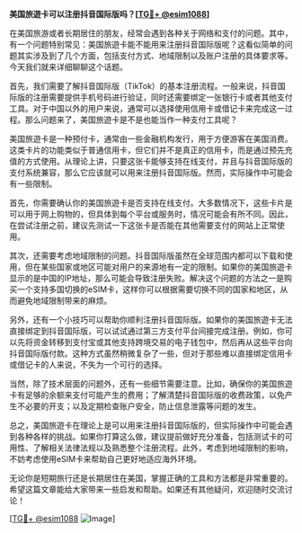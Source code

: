 **美国旅遊卡可以注册抖音国际版吗？[[TG💪+ @esim1088](https://t.me/s/esim1088)]**

在美国旅游或者长期居住的朋友，经常会遇到各种关于网络和支付的问题。其中，有一个问题特别常见：美国旅遊卡能不能用来注册抖音国际版呢？这看似简单的问题其实涉及到了几个方面，包括支付方式、地域限制以及账户注册的具体要求等。今天我们就来详细聊聊这个话题。

首先，我们需要了解抖音国际版（TikTok）的基本注册流程。一般来说，抖音国际版的注册需要提供手机号码进行验证，同时还需要绑定一张银行卡或者其他支付工具。对于中国以外的用户来说，通常可以选择使用信用卡或借记卡来完成这一过程。那么问题来了，美国旅遊卡是不是也能当作一种支付工具呢？

美国旅遊卡是一种预付卡，通常由一些金融机构发行，用于方便游客在美国消费。这类卡片的功能类似于普通信用卡，但它们并不是真正的信用卡，而是通过预先充值的方式使用。从理论上讲，只要这张卡能够支持在线支付，并且与抖音国际版的支付系统兼容，那么它应该就可以用来注册抖音国际版。然而，实际操作中可能会有一些限制。

首先，你需要确认你的美国旅遊卡是否支持在线支付。大多数情况下，这些卡片是可以用于网上购物的，但具体到每个平台或服务时，情况可能会有所不同。因此，在尝试注册之前，建议先测试一下这张卡是否能在其他需要支付的网站上正常使用。

其次，还需要考虑地域限制的问题。抖音国际版虽然在全球范围内都可以下载和使用，但在某些国家或地区可能对用户的来源地有一定的限制。如果你的美国旅遊卡显示的是中国的IP地址，那么可能会导致注册失败。解决这个问题的方法之一是购买一个支持多国切换的eSIM卡，这样你可以根据需要切换不同的国家和地区，从而避免地域限制带来的麻烦。

另外，还有一个小技巧可以帮助你顺利注册抖音国际版。如果你的美国旅遊卡无法直接绑定到抖音国际版，可以试试通过第三方支付平台间接完成注册。例如，你可以先将资金转移到支付宝或其他支持跨境交易的电子钱包中，然后再从这些平台向抖音国际版付款。这种方式虽然稍微复杂了一些，但对于那些难以直接绑定信用卡或借记卡的人来说，不失为一个可行的选择。

当然，除了技术层面的问题外，还有一些细节需要注意。比如，确保你的美国旅遊卡有足够的余额来支付可能产生的费用；了解清楚抖音国际版的收费政策，以免产生不必要的开支；以及定期检查账户安全，防止信息泄露等问题的发生。

总之，美国旅遊卡在理论上是可以用来注册抖音国际版的，但实际操作中可能会遇到各种各样的挑战。如果你打算这么做，建议提前做好充分准备，包括测试卡的可用性、了解相关法律法规以及熟悉整个注册流程。此外，考虑到地域限制的影响，不妨考虑使用eSIM卡来帮助自己更好地适应海外环境。

无论你是短期旅行还是长期居住在美国，掌握正确的工具和方法都是非常重要的。希望这篇文章能给大家带来一些启发和帮助。如果还有其他疑问，欢迎随时交流讨论！

[[TG💪+ @esim1088](https://t.me/s/esim1088) ![Image](https://i.postimg.cc/4NQfJmqS/Snipaste-2025-05-13-00-14-12.png)]
